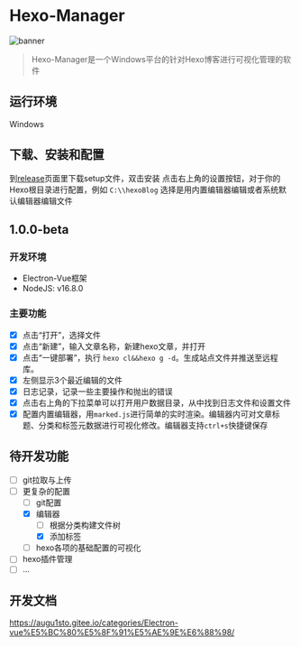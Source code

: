 # Hexo-Manager

![banner](https://user-images.githubusercontent.com/38211047/156713434-b510eced-19e8-432d-8105-04e2f0455aaa.png)

> Hexo-Manager是一个Windows平台的针对Hexo博客进行可视化管理的软件

## 运行环境
Windows

## 下载、安装和配置
到[release](https://github.com/Augu1sto/Hexo-Manager/releases)页面里下载setup文件，双击安装
点击右上角的设置按钮，对于你的Hexo根目录进行配置，例如 `C:\\hexoBlog`
选择是用内置编辑器编辑或者系统默认编辑器编辑文件

## 1.0.0-beta
### 开发环境
- Electron-Vue框架
- NodeJS: v16.8.0

### 主要功能
- [x] 点击“打开”，选择文件
- [x] 点击“新建”，输入文章名称，新建hexo文章，并打开
- [x] 点击“一键部署”，执行 `hexo cl&&hexo g -d`。生成站点文件并推送至远程库。
- [x] 左侧显示3个最近编辑的文件
- [x] 日志记录，记录一些主要操作和抛出的错误
- [x] 点击右上角的下拉菜单可以打开用户数据目录，从中找到日志文件和设置文件
- [x] 配置内置编辑器，用`marked.js`进行简单的实时渲染。编辑器内可对文章标题、分类和标签元数据进行可视化修改。编辑器支持`ctrl+s`快捷键保存

## 待开发功能
- [ ] git拉取与上传
- [ ] 更复杂的配置
  - [ ] git配置
  - [x] 编辑器
    - [ ] 根据分类构建文件树
    - [x] 添加标签
  - [ ] hexo各项的基础配置的可视化
- [ ] hexo插件管理
- [ ] ...

## 开发文档
https://augu1sto.gitee.io/categories/Electron-vue%E5%BC%80%E5%8F%91%E5%AE%9E%E6%88%98/

